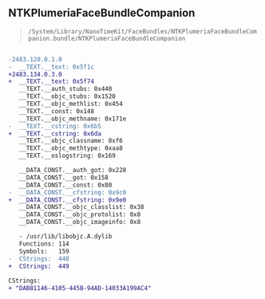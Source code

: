 ## NTKPlumeriaFaceBundleCompanion

> `/System/Library/NanoTimeKit/FaceBundles/NTKPlumeriaFaceBundleCompanion.bundle/NTKPlumeriaFaceBundleCompanion`

```diff

-2483.120.0.1.0
-  __TEXT.__text: 0x5f1c
+2483.134.0.3.0
+  __TEXT.__text: 0x5f74
   __TEXT.__auth_stubs: 0x440
   __TEXT.__objc_stubs: 0x1520
   __TEXT.__objc_methlist: 0x454
   __TEXT.__const: 0x148
   __TEXT.__objc_methname: 0x171e
-  __TEXT.__cstring: 0x6b5
+  __TEXT.__cstring: 0x6da
   __TEXT.__objc_classname: 0xf6
   __TEXT.__objc_methtype: 0xaa8
   __TEXT.__oslogstring: 0x169

   __DATA_CONST.__auth_got: 0x228
   __DATA_CONST.__got: 0x158
   __DATA_CONST.__const: 0x80
-  __DATA_CONST.__cfstring: 0x9c0
+  __DATA_CONST.__cfstring: 0x9e0
   __DATA_CONST.__objc_classlist: 0x38
   __DATA_CONST.__objc_protolist: 0x8
   __DATA_CONST.__objc_imageinfo: 0x8

   - /usr/lib/libobjc.A.dylib
   Functions: 114
   Symbols:   159
-  CStrings:  448
+  CStrings:  449
 
CStrings:
+ "DAB81146-4105-445B-94AD-14033A199AC4"

```
